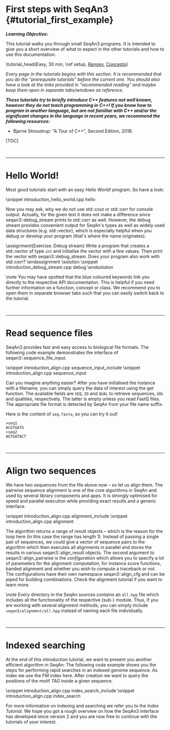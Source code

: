 # First steps with SeqAn3 {#tutorial_first_example}

***Learning Objective:***

This tutorial walks you through small SeqAn3 programs. It is intended to give you a short overview
of what to expect in the other tutorials and how to use this documentation.

\tutorial_head{Easy, 30 min, \ref setup, [Ranges](https://github.com/seqan/seqan3/wiki/Ranges)\,
                                         [Concepts](https://en.cppreference.com/w/cpp/language/constraints)}

*Every page in the tutorials begins with this section. It is recommended that you do the "prerequisite tutorials"
before the current one. You should also have a look at the links provided in "recommended reading" and maybe keep
them open in separate tabs/windows as reference.*

***These tutorials try to briefly introduce C++ features not well known, however they do not teach programming in C++!
If you know how to program in another language, but are not familiar with C++ and/or the significant
changes in the language in recent years, we recommend the following resources:***

  * Bjarne Stroustrup: "A Tour of C++", Second Edition, 2018.

[TOC]

<br>

---

# Hello World!

Most good tutorials start with an easy *Hello World!* program. So have a look:

\snippet introduction_hello_world.cpp hello

Now you may ask, why we do not use std::cout or std::cerr for console output.
Actually, for the given text it does not make a difference since seqan3::debug_stream prints to std::cerr as well.
However, the debug stream provides convenient output for SeqAn's types as well as widely used data structures
(e.g. std::vector), which is especially helpful when you debug or develop your program
(that's where the name originates).

\assignment{Exercise: Debug stream}
Write a program that creates a std::vector of type `int` and initialise the vector with a few values.
Then print the vector with seqan3::debug_stream. Does your program also work with std::cerr?
\endassignment
\solution
\snippet introduction_debug_stream.cpp debug
\endsolution

\note
You may have spotted that the blue coloured keywords link you directly to the respective API documentation.
This is helpful if you need further information on a function, concept or class. We recommend you to open them
in separate browser tabs such that you can easily switch back to the tutorial.

<br>

---

# Read sequence files

SeqAn3 provides fast and easy access to biological file formats.
The following code example demonstrates the interface of seqan3::sequence_file_input.

\snippet introduction_align.cpp sequence_input_include
\snippet introduction_align.cpp sequence_input

Can you imagine anything easier? After you have initialised the instance with a filename,
you can simply query the data of interest using the get function. The available fields are
`SEQ`, `ID` and `QUAL` to retrieve sequences, ids and qualities, respectively. The latter is empty
unless you read FastQ files. The appropriate file format is detected by SeqAn from your file name suffix.

Here is the content of `seq.fasta`, so you can try it out!

~~~
>seq1
ACGTGATG
>seq2
AGTGATACT
~~~

<br>

---

# Align two sequences

We have two sequences from the file above now – so let us align them.
The pairwise sequence alignment is one of the core algorithms in SeqAn and used by several library components
and apps. It is strongly optimised for speed and parallel execution while providing exact results and a
generic interface.

\snippet introduction_align.cpp alignment_include
\snippet introduction_align.cpp alignment

The algorithm returns a range of result objects – which is the reason for the loop here (in this case the range
has length 1). Instead of passing a single pair of sequences, we could give a vector of sequence pairs to the
algorithm which then executes all alignments in parallel and stores the results in various seqan3::align_result
objects. The second argument to seqan3::align_pairwise is the *configuration* which allows you to specify
a lot of parameters for the alignment computation, for instance score functions, banded alignment and whether
you wish to compute a traceback or not. The configurations have their own namespace seqan3::align_cfg and can
be piped for building combinations. Check the alignment tutorial if you want to learn more.

\note
Every directory in the SeqAn sources contains an `all.hpp` file which includes all the functionality
of the respective (sub-) module. Thus, if you are working with several alignment methods, you can simply
include `seqan3/alignment/all.hpp` instead of naming each file individually.

<br>

---

# Indexed searching
At the end of this introduction tutorial, we want to present you another efficient algorithm in SeqAn:
The following code example shows you the steps for performing rapid searches in an indexed genome sequence.
As index we use the FM index here. After creation we want to query the positions of the motif *TAG* inside
a given sequence.

\snippet introduction_align.cpp index_search_include
\snippet introduction_align.cpp index_search

For more information on indexing and searching we refer you to the *Index Tutorial*. We hope you got a rough
overview on how the SeqAn3 interface has developed since version 2 and you are now free to continue with the
tutorials of your interest.

